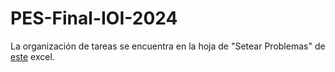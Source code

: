 # PES-Final-IOI-2024

La organización de tareas se encuentra en la hoja de "Setear Problemas" de [este](https://docs.google.com/spreadsheets/d/16_IqY5jx4vpzZQ5ia4d66xkHZVm-K08r1UiOWzYV02w/edit?usp=sharing) excel.
